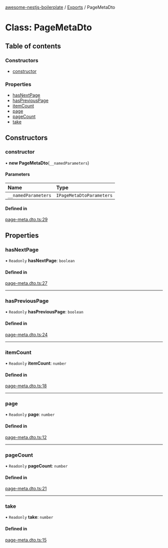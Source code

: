 [awesome-nestjs-boilerplate](../README.md) / [Exports](../modules.md) / PageMetaDto

# Class: PageMetaDto

## Table of contents

### Constructors

- [constructor](PageMetaDto.md#constructor)

### Properties

- [hasNextPage](PageMetaDto.md#hasnextpage)
- [hasPreviousPage](PageMetaDto.md#haspreviouspage)
- [itemCount](PageMetaDto.md#itemcount)
- [page](PageMetaDto.md#page)
- [pageCount](PageMetaDto.md#pagecount)
- [take](PageMetaDto.md#take)

## Constructors

### constructor

• **new PageMetaDto**(`__namedParameters`)

#### Parameters

| Name | Type |
| :------ | :------ |
| `__namedParameters` | `IPageMetaDtoParameters` |

#### Defined in

[page-meta.dto.ts:29](https://github.com/klub-deepak/poc_doc_generation_3/blob/a592bb2/src/common/dto/page-meta.dto.ts#L29)

## Properties

### hasNextPage

• `Readonly` **hasNextPage**: `boolean`

#### Defined in

[page-meta.dto.ts:27](https://github.com/klub-deepak/poc_doc_generation_3/blob/a592bb2/src/common/dto/page-meta.dto.ts#L27)

___

### hasPreviousPage

• `Readonly` **hasPreviousPage**: `boolean`

#### Defined in

[page-meta.dto.ts:24](https://github.com/klub-deepak/poc_doc_generation_3/blob/a592bb2/src/common/dto/page-meta.dto.ts#L24)

___

### itemCount

• `Readonly` **itemCount**: `number`

#### Defined in

[page-meta.dto.ts:18](https://github.com/klub-deepak/poc_doc_generation_3/blob/a592bb2/src/common/dto/page-meta.dto.ts#L18)

___

### page

• `Readonly` **page**: `number`

#### Defined in

[page-meta.dto.ts:12](https://github.com/klub-deepak/poc_doc_generation_3/blob/a592bb2/src/common/dto/page-meta.dto.ts#L12)

___

### pageCount

• `Readonly` **pageCount**: `number`

#### Defined in

[page-meta.dto.ts:21](https://github.com/klub-deepak/poc_doc_generation_3/blob/a592bb2/src/common/dto/page-meta.dto.ts#L21)

___

### take

• `Readonly` **take**: `number`

#### Defined in

[page-meta.dto.ts:15](https://github.com/klub-deepak/poc_doc_generation_3/blob/a592bb2/src/common/dto/page-meta.dto.ts#L15)
